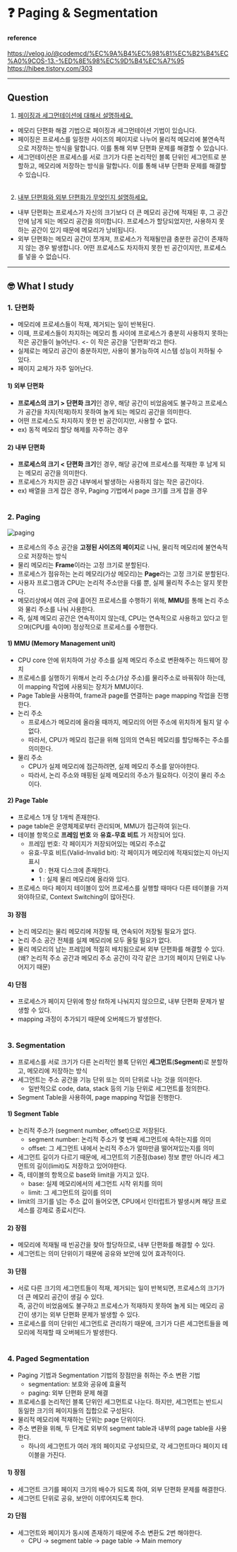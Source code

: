 # :question: Paging & Segmentation

#### reference
https://velog.io/@codemcd/%EC%9A%B4%EC%98%81%EC%B2%B4%EC%A0%9COS-13.-%ED%8E%98%EC%9D%B4%EC%A7%95<br>
https://hibee.tistory.com/303
<hr>

## Question
1. [페이징과 세그먼테이션에 대해서 설명하세요.](#2-paging)
- 메모리 단편화 해결 기법으로 페이징과 세그먼테이션 기법이 있습니다.
- 페이징은 프로세스를 일정한 사이즈의 페이지로 나누어 물리적 메모리에  불연속적으로 저장하는 방식을 말합니다. 이를 통해 외부 단편화 문제를 해결할 수 있습니다.
- 세그먼테이션은 프로세스를 서로 크기가 다른 논리적인 블록 단위인 세그먼트로 분할하고, 메모리에 저장하는 방식을 말합니다. 이를 통해 내부 단편화 문제를 해결할 수 있습니다.
<br><br>

2. [내부 단편화와 외부 단편화가 무엇인지 설명하세요.](#1-단편화)
- 내부 단편화는 프로세스가 자신의 크기보다 더 큰 메모리 공간에 적재된 후, 그 공간 안에 남게 되는 메모리 공간을 의미합니다. 프로세스가 할당되었지만, 사용하지 못하는 공간이 있기 때문에 메모리가 낭비됩니다.
- 외부 단편화는 메모리 공간이 쪼개져, 프로세스가 적재될만큼 충분한 공간이 존재하지 않는 경우 발생합니다. 어떤 프로세스도 차지하지 못한 빈 공간이지만, 프로세스를 넣을 수 없습니다.
<hr>

## :nerd_face:	What I study
### 1. 단편화
- 메모리에 프로세스들이 적재, 제거되는 일이 반복된다. 
- 이때, 프로세스들이 차지하는 메모리 틈 사이에 프로세스가 충분히 사용하지 못하는 작은 공간들이 늘어난다. <- 이 작은 공간을 '단편화'라고 한다.
- 실제로는 메모리 공간이 충분하지만, 사용이 불가능하여 시스템 성능이 저하될 수 있다.
- 페이지 교체가 자주 일어난다.
#### 1) 외부 단편화
- **프로세스의 크기 > 단편화 크기**인 경우, 해당 공간이 비었음에도 불구하고 프로세스가 공간을 차지(적재)하지 못하여 놀게 되는 메모리 공간을 의미한다.
- 어떤 프로세스도 차지하지 못한 빈 공간이지만, 사용할 수 없다.
- ex) 동적 메모리 할당 해제를 자주하는 경우
#### 2) 내부 단편화
- **프로세스의 크기 < 단편화 크기**인 경우, 해당 공간에 프로세스를 적재한 후 남게 되는 메모리 공간을 의미한다.
- 프로세스가 차지한 공간 내부에서 발생하는 사용하지 않는 작은 공간이다.
- ex) 배열을 크게 잡은 경우, Paging 기법에서 page 크기를 크게 잡을 경우
<br><br>

### 2. Paging
![paging](https://user-images.githubusercontent.com/34755287/54821888-d9191700-4ce6-11e9-8b11-7af6fdbcbe06.png)
- 프로세스의 주소 공간을 **고정된 사이즈의 페이지**로 나눠, 물리적 메모리에 불연속적으로 저장하는 방식
- 물리 메모리는 **Frame**이라는 고정 크기로 분할된다.
- 프로세스가 점유하는 논리 메모리(가상 메모리)는 **Page**라는 고정 크기로 분할된다.
- 사용자 프로그램과 CPU는 논리적 주소만을 다룰 뿐, 실제 물리적 주소는 알지 못한다.
- 메모리상에서 여러 곳에 흩어진 프로세스를 수행하기 위해, **MMU**를 통해 논리 주소와 물리 주소를 나눠 사용한다.
- 즉, 실제 메모리 공간은 연속적이지 않는데, CPU는 연속적으로 사용하고 있다고 믿으며(CPU를 속이며) 정상적으로 프로세스를 수행한다.
#### 1) MMU (Memory Management unit)
- CPU core 안에 위치하여 가상 주소를 실제 메모리 주소로 변환해주는 하드웨어 장치
- 프로세스를 실행하기 위해서 논리 주소(가상 주소)를 물리주소로 바꿔줘야 하는데, 이 mapping 작업에 사용되는 장치가 MMU이다.
- Page Table을 사용하여, frame과 page를 연결하는 page mapping 작업을 진행한다.
- 논리 주소
  - 프로세스가 메모리에 올라올 때까지, 메모리의 어떤 주소에 위치하게 될지 알 수 없다.
  - 따라서, CPU가 메모리 접근을 위해 임의의 연속된 메모리를 할당해주는 주소를 의미한다.
- 물리 주소
  - CPU가 실제 메모리에 접근하려면, 실제 메모리 주소를 알아야한다.
  - 따라서, 논리 주소와 매핑된 실제 메모리의 주소가 필요하다. 이것이 물리 주소이다.
#### 2) Page Table
- 프로세스 1개 당 1개씩 존재한다.
- page table은 운영체제로부터 관리되며, MMU가 접근하여 읽는다.
- 테이블 항목으로 **프레임 번호** 와 **유효-무효 비트** 가 저장되어 있다.
  - 프레임 번호: 각 페이지가 저장되어있는 메모리 주소값
  - 유효-무효 비트(Valid-Invalid bit): 각 페이지가 메모리에 적재되었는지 아닌지 표시
    - 0 : 현재 디스크에 존재한다.
    - 1 : 실제 물리 메모리에 올라와 있다.
- 프로세스 마다 페이지 테이블이 있어 프로세스를 실행할 때마다 다른 테이블을 가져와야하므로, Context Switching이 많아진다.
#### 3) 장점
- 논리 메모리는 물리 메모리에 저장될 때, 연속되어 저장될 필요가 없다.
- 논리 주소 공간 전체를 실제 메모리에 모두 올릴 필요가 없다.
- 물리 메모리의 남는 프레임에 적절히 배치됨으로써 외부 단편화를 해결할 수 있다.<br>(왜? 논리적 주소 공간과 메모리 주소 공간이 각각 같은 크기의 페이지 단위로 나누어지기 때문)
#### 4) 단점
- 프로세스가 페이지 단위에 항상 fit하게 나눠지지 않으므로, 내부 단편화 문제가 발생할 수 있다.
- mapping 과정이 추가되기 때문에 오버헤드가 발생한다.
<br><br>

### 3. Segmentation
- 프로세스를 서로 크기가 다른 논리적인 블록 단위인 **세그먼트**(**Segment**)로 분할하고, 메모리에 저장하는 방식
- 세그먼트는 주소 공간을 기능 단위 또는 의미 단위로 나눈 것을 의미한다.
  - 일반적으로 code, data, stack 등의 기능 단위로 세그먼트를 정의한다.
- Segment Table을 사용하여, page mapping 작업을 진행한다.
#### 1) Segment Table
- 논리적 주소가 (segment number, offset)으로 저장된다.
  - segment number: 논리적 주소가 몇 번째 세그먼트에 속하는지를 의미
  - offset: 그 세그먼트 내에서 논리적 주소가 얼마만큼 떨어져있는지를 의미
- 세그먼트 길이가 다르기 때문에, 세그먼트의 기준점(base) 정보 뿐만 아니라 세그먼트의 길이(limit)도 저장하고 있어야한다.
- 즉, 테이블의 항목으로 base와 limit을 가지고 있다.
  - base: 실제 메모리에서의 세그먼트 시작 위치를 의미
  - limit: 그 세그먼트의 길이를 의미
- limit의 크기를 넘는 주소 값이 들어오면, CPU에서 인터럽트가 발생시켜 해당 프로세스를 강제로 종료시킨다.
#### 2) 장점
- 메모리에 적재될 때 빈공간을 찾아 할당하므로, 내부 단편화를 해결할 수 있다.
- 세그먼트는 의미 단위이기 때문에 공유와 보안에 있어 효과적이다.
#### 3) 단점
- 서로 다른 크기의 세그먼트들이 적재, 제거되는 일이 반복되면, 프로세스의 크기가 더 큰 메모리 공간이 생길 수 있다.<br>즉, 공간이 비었음에도 불구하고 프로세스가 적재하지 못하여 놀게 되는 메모리 공간이 생기는 외부 단편화 문제가 발생할 수 있다.
- 프로세스를 의미 단위인 세그먼트로 관리하기 때문에, 크기가 다른 세그먼트들을 메모리에 적재할 때 오버헤드가 발생한다.
<br><br>

### 4. Paged Segmentation
- Paging 기법과 Segmentation 기법의 장점만을 취하는 주소 변환 기법
  - segmentation: 보호와 공유에 효율적
  - paging: 외부 단편화 문제 해결
- 프로세스를 논리적인 블록 단위인 세그먼트로 나눈다. 하지만, 세그먼트는 반드시 동일한 크기의 페이지들의 집합으로 구성된다.
- 물리적 메모리에 적재하는 단위는 page 단위이다.
- 주소 변환을 위해, 두 단계로 외부의 segment table과 내부의 page table을 사용한다.
  - 하나의 세그먼트가 여러 개의 페이지로 구성되므로, 각 세그먼트마다 페이지 테이블을 가진다.
#### 1) 장점
- 세그먼트 크기를 페이지 크기의 배수가 되도록 하여, 외부 단편화 문제를 해결한다.
- 세그먼트 단위로 공유, 보안이 이루어지도록 한다.
#### 2) 단점
- 세그먼트와 페이지가 동시에 존재하기 때문에 주소 변환도 2번 해야한다.
  - CPU -> segment table -> page table -> Main memory